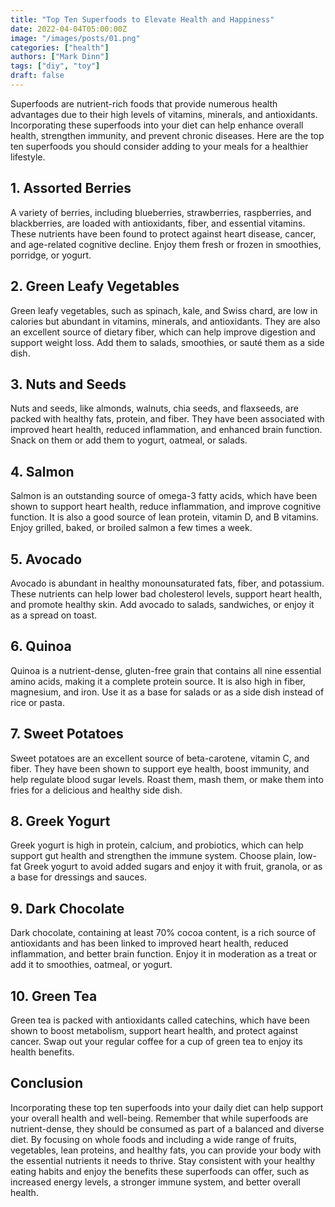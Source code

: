```yaml
---
title: "Top Ten Superfoods to Elevate Health and Happiness"
date: 2022-04-04T05:00:00Z
image: "/images/posts/01.png"
categories: ["health"]
authors: ["Mark Dinn"]
tags: ["diy", "toy"]
draft: false
---
```


Superfoods are nutrient-rich foods that provide numerous health advantages due to their high levels of vitamins, minerals, and antioxidants. Incorporating these superfoods into your diet can help enhance overall health, strengthen immunity, and prevent chronic diseases. Here are the top ten superfoods you should consider adding to your meals for a healthier lifestyle.

## 1. Assorted Berries
   A variety of berries, including blueberries, strawberries, raspberries, and blackberries, are loaded with antioxidants, fiber, and essential vitamins. These nutrients have been found to protect against heart disease, cancer, and age-related cognitive decline. Enjoy them fresh or frozen in smoothies, porridge, or yogurt.

## 2. Green Leafy Vegetables
   Green leafy vegetables, such as spinach, kale, and Swiss chard, are low in calories but abundant in vitamins, minerals, and antioxidants. They are also an excellent source of dietary fiber, which can help improve digestion and support weight loss. Add them to salads, smoothies, or sauté them as a side dish.

## 3. Nuts and Seeds
   Nuts and seeds, like almonds, walnuts, chia seeds, and flaxseeds, are packed with healthy fats, protein, and fiber. They have been associated with improved heart health, reduced inflammation, and enhanced brain function. Snack on them or add them to yogurt, oatmeal, or salads.

## 4. Salmon
   Salmon is an outstanding source of omega-3 fatty acids, which have been shown to support heart health, reduce inflammation, and improve cognitive function. It is also a good source of lean protein, vitamin D, and B vitamins. Enjoy grilled, baked, or broiled salmon a few times a week.

## 5. Avocado
   Avocado is abundant in healthy monounsaturated fats, fiber, and potassium. These nutrients can help lower bad cholesterol levels, support heart health, and promote healthy skin. Add avocado to salads, sandwiches, or enjoy it as a spread on toast.

## 6. Quinoa
   Quinoa is a nutrient-dense, gluten-free grain that contains all nine essential amino acids, making it a complete protein source. It is also high in fiber, magnesium, and iron. Use it as a base for salads or as a side dish instead of rice or pasta.

## 7. Sweet Potatoes
   Sweet potatoes are an excellent source of beta-carotene, vitamin C, and fiber. They have been shown to support eye health, boost immunity, and help regulate blood sugar levels. Roast them, mash them, or make them into fries for a delicious and healthy side dish.

## 8. Greek Yogurt
   Greek yogurt is high in protein, calcium, and probiotics, which can help support gut health and strengthen the immune system. Choose plain, low-fat Greek yogurt to avoid added sugars and enjoy it with fruit, granola, or as a base for dressings and sauces.

## 9. Dark Chocolate
   Dark chocolate, containing at least 70% cocoa content, is a rich source of antioxidants and has been linked to improved heart health, reduced inflammation, and better brain function. Enjoy it in moderation as a treat or add it to smoothies, oatmeal, or yogurt.

## 10. Green Tea
   Green tea is packed with antioxidants called catechins, which have been shown to boost metabolism, support heart health, and protect against cancer. Swap out your regular coffee for a cup of green tea to enjoy its health benefits.

## Conclusion
Incorporating these top ten superfoods into your daily diet can help support your overall health and well-being. Remember that while superfoods are nutrient-dense, they should be consumed as part of a balanced and diverse diet. By focusing on whole foods and including a wide range of fruits, vegetables, lean proteins, and healthy fats, you can provide your body with the essential nutrients it needs to thrive. Stay consistent with your healthy eating habits and enjoy the benefits these superfoods can offer, such as increased energy levels, a stronger immune system, and better overall health.
